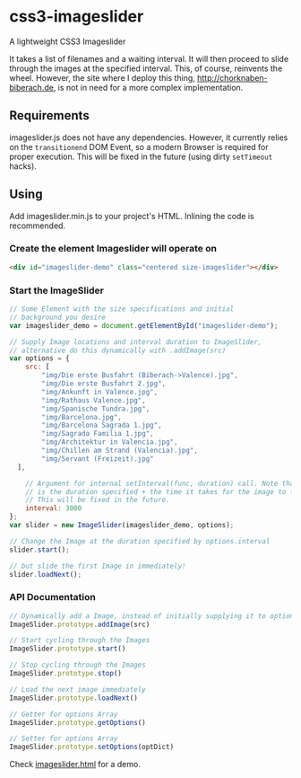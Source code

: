 # css3-imageslider
A lightweight CSS3 Imageslider

It takes a list of filenames and a waiting interval. It will then proceed to slide through the images at the specified interval.
This, of course, reinvents the wheel. However, the site where I deploy this thing, http://chorknaben-biberach.de, is not in need for a more complex implementation.

## Requirements

imageslider.js does not have any dependencies.
However, it currently relies on the ```transitionend``` DOM Event, so a modern Browser is required for proper execution. This will be fixed in the future (using dirty ```setTimeout``` hacks).


## Using

Add imageslider.min.js to your project's HTML. Inlining the code is recommended.

### Create the element Imageslider will operate on ###
```html
<div id="imageslider-demo" class="centered size-imageslider"></div>
```

### Start the ImageSlider ###
```js
// Some Element with the size specifications and initial
// background you desire
var imageslider_demo = document.getElementById("imageslider-demo");

// Supply Image locations and interval duration to ImageSlider,
// alternative do this dynamically with .addImage(src)
var options = {
	src: [
		"img/Die erste Busfahrt (Biberach->Valence).jpg",
		"img/Die erste Busfahrt 2.jpg",
		"img/Ankunft in Valence.jpg",
		"img/Rathaus Valence.jpg",
		"img/Spanische Tundra.jpg",
		"img/Barcelona.jpg",
		"img/Barcelona Sagrada 1.jpg",
		"img/Sagrada Familia 1.jpg",
		"img/Architektur in Valencia.jpg",
		"img/Chillen am Strand (Valencia).jpg",
		"img/Servant (Freizeit).jpg"
  ],

	// Argument for internal setInterval(func, duration) call. Note that this
	// is the duration specified + the time it takes for the image to fully load.
	// This will be fixed in the future.
	interval: 3000
};
var slider = new ImageSlider(imageslider_demo, options);

// Change the Image at the duration specified by options.interval
slider.start();

// but slide the first Image in immediately!
slider.loadNext();
```

### API Documentation ###
```js
// Dynamically add a Image, instead of initially supplying it to options.src
ImageSlider.prototype.addImage(src)

// Start cycling through the Images
ImageSlider.prototype.start()

// Stop cycling through the Images
ImageSlider.prototype.stop()

// Load the next image immediately
ImageSlider.prototype.loadNext()

// Getter for options Array
ImageSlider.prototype.getOptions()

// Setter for options Array
ImageSlider.prototype.setOptions(optDict)
```


Check [imageslider.html](https://rawgit.com/schorsche/css3-imageslider/master/imageslider.html) for a demo.
